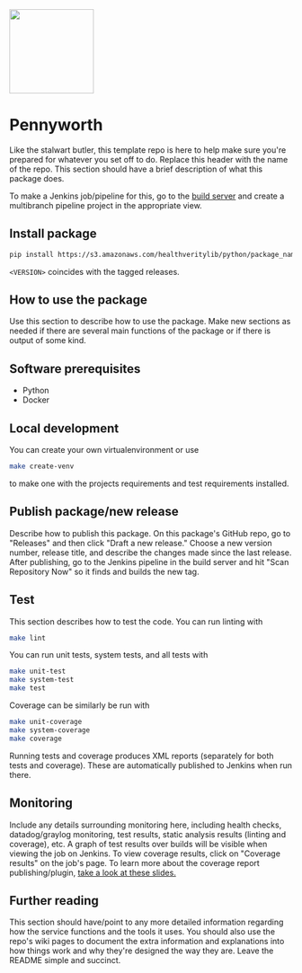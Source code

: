 <img src="https://vignette.wikia.nocookie.net/batman/images/e/ec/BD-3487.jpg/revision/latest?cb=20080418033124" height=150px>

# Pennyworth
Like the stalwart butler, this template repo is here to help make sure you're prepared for whatever you set off to do.
Replace this header with the name of the repo. This section should have a brief description of what this package does.

To make a Jenkins job/pipeline for this, go to the [build server](https://build.aws.healthverity.com:8443/) and create a multibranch pipeline project in the appropriate view. 

## Install package
```bash
pip install https://s3.amazonaws.com/healthveritylib/python/package_name/<VERSION>.tgz
```
`<VERSION>` coincides with the tagged releases.

## How to use the package
Use this section to describe how to use the package. Make new sections as needed if there are several main functions of the package or if there is output of some kind.

## Software prerequisites
- Python
- Docker

## Local development
You can create your own virtualenvironment or use
```bash
make create-venv
```
to make one with the projects requirements and test requirements installed.

## Publish package/new release
Describe how to publish this package.
On this package's GitHub repo, go to "Releases" and then click "Draft a new release." Choose a new version number, release title, and describe the changes made since the last release. After publishing, go to the Jenkins pipeline in the build server and hit "Scan Repository Now" so it finds and builds the new tag.

## Test
This section describes how to test the code. You can run linting with 
```bash
make lint
```
You can run unit tests, system tests, and all tests with
```bash
make unit-test
make system-test
make test
```
Coverage can be similarly be run with
```bash
make unit-coverage
make system-coverage
make coverage
```
Running tests and coverage produces XML reports (separately for both tests and coverage). These are automatically published to Jenkins when run there.

## Monitoring
Include any details surrounding monitoring here, including health checks, datadog/graylog monitoring, test results, static analysis results (linting and coverage), etc.
A graph of test results over builds will be visible when viewing the job on Jenkins. To view coverage results, click on "Coverage results" on the job's page. To learn more about the coverage report publishing/plugin, [take a look at these slides.](https://docs.google.com/presentation/d/1qrh6qJRxlVKwK6VgwvAd9V7mBCnE1qbmPF8CWMgpwWY/edit?usp=sharing)

## Further reading
This section should have/point to any more detailed information regarding how the service functions and the tools it uses.
You should also use the repo's wiki pages to document the extra information and explanations into how things work and
why they're designed the way they are. Leave the README simple and succinct.
